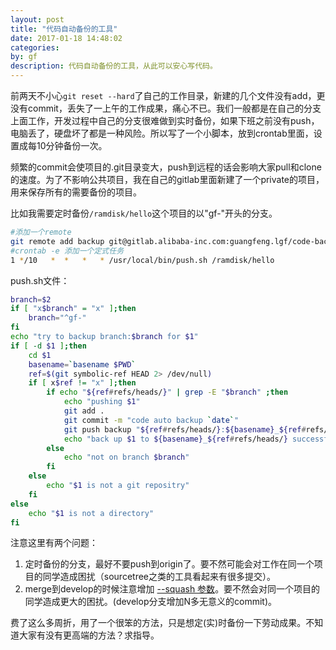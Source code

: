 ```yaml
---
layout: post
title: "代码自动备份的工具"
date: 2017-01-18 14:48:02
categories: 
by: gf
description: 代码自动备份的工具，从此可以安心写代码。
---
```


前两天不小心`git reset --hard`了自己的工作目录，新建的几个文件没有add，更没有commit，丢失了一上午的工作成果，痛心不已。我们一般都是在自己的分支上面工作，开发过程中自己的分支很难做到实时备份，如果下班之前没有push，电脑丢了，硬盘坏了都是一种风险。所以写了一个小脚本，放到crontab里面，设置成每10分钟备份一次。

频繁的commit会使项目的.git目录变大，push到远程的话会影响大家pull和clone的速度。为了不影响公共项目，我在自己的gitlab里面新建了一个private的项目，用来保存所有的需要备份的项目。

比如我需要定时备份`/ramdisk/hello`这个项目的以"gf-"开头的分支。

```bash
#添加一个remote
git remote add backup git@gitlab.alibaba-inc.com:guangfeng.lgf/code-back-up.git
#crontab -e 添加一个定式任务
1 */10   *  *   *   * /usr/local/bin/push.sh /ramdisk/hello
```
push.sh文件：

```bash
branch=$2
if [ "x$branch" = "x" ];then
    branch="^gf-"
fi
echo "try to backup branch:$branch for $1"
if [ -d $1 ];then
    cd $1
    basename=`basename $PWD`
    ref=$(git symbolic-ref HEAD 2> /dev/null)
    if [ x$ref != "x" ];then
        if echo "${ref#refs/heads/}" | grep -E "$branch" ;then
            echo "pushing $1"
            git add .
            git commit -m "code auto backup `date`"
            git push backup "${ref#refs/heads/}:${basename}_${ref#refs/heads/}"
            echo "back up $1 to ${basename}_${ref#refs/heads/} successfully"
        else
            echo "not on branch $branch"
        fi
    else 
        echo "$1 is not a git repositry"
    fi
else
    echo "$1 is not a directory"
fi
```

注意这里有两个问题：
1. 定时备份的分支，最好不要push到origin了。要不然可能会对工作在同一个项目的同学造成困扰（sourcetree之类的工具看起来有很多提交）。
2. merge到develop的时候注意增加 [--squash 参数](http://stackoverflow.com/questions/2427238/in-git-what-is-the-difference-between-merge-squash-and-rebase)。要不然会对同一个项目的同学造成更大的困扰。(develop分支增加N多无意义的commit)。

费了这么多周折，用了一个很笨的方法，只是想定(实)时备份一下劳动成果。不知道大家有没有更高端的方法？求指导。

